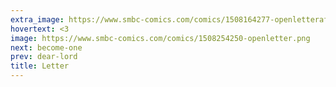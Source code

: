 ```yaml
---
extra_image: https://www.smbc-comics.com/comics/1508164277-openletterafter.png
hovertext: <3
image: https://www.smbc-comics.com/comics/1508254250-openletter.png
next: become-one
prev: dear-lord
title: Letter
---
```

